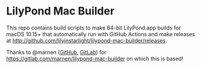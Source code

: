 # LilyPond Mac Builder

This repo contains build scripts to make 64-bit LilyPond.app builds for macOS 10.15+ that automatically run with GitHub Actions and make releases at <http://github.com/lilyinstarlight/lilypond-mac-builder/releases>.

Thanks to @marnen ([GitHub](https://github.com/marnen), [GitLab](https://gitlab.com/marnen)) for <https://gitlab.com/marnen/lilypond-mac-builder> on which this is based!
